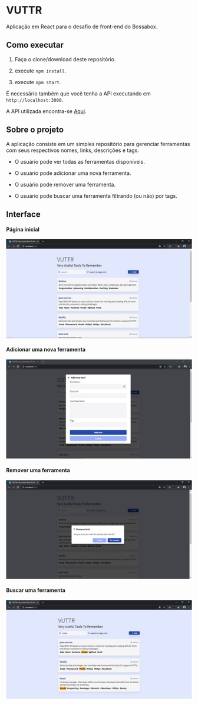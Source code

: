 # VUTTR

Aplicação em React para o desafio de front-end do Bossabox.

## Como executar

1. Faça o clone/download deste repositório.

2. execute `npm install`.

3. execute `npm start`.

É necessário também que você tenha a API executando em `http://localhost:3000`.

A API utilizada encontra-se [Aqui](https://gitlab.com/bossabox/challenge-fake-api/tree/master).

## Sobre o projeto

A aplicação consiste em um simples repositório para gerenciar ferramentas com seus respectivos nomes, links, descrições e tags.

* O usuário pode ver todas as ferramentas disponíveis.

* O usuário pode adicionar uma nova ferramenta.

* O usuário pode remover uma ferramenta.

* O usuário pode buscar uma ferramenta filtrando (ou não) por tags.

## Interface

#### Página inicial
![](/screens/home.jpg)

#### Adicionar uma nova ferramenta
![](/screens/new.jpg)

#### Remover uma ferramenta
![](/screens/delete.jpg)

#### Buscar uma ferramenta
![](/screens/search.jpg)








